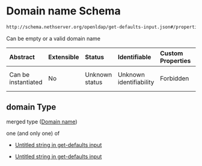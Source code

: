 # Domain name Schema

```txt
http://schema.nethserver.org/openldap/get-defaults-input.json#/properties/domain
```

Can be empty or a valid domain name

| Abstract            | Extensible | Status         | Identifiable            | Custom Properties | Additional Properties | Access Restrictions | Defined In                                                                           |
| :------------------ | :--------- | :------------- | :---------------------- | :---------------- | :-------------------- | :------------------ | :----------------------------------------------------------------------------------- |
| Can be instantiated | No         | Unknown status | Unknown identifiability | Forbidden         | Allowed               | none                | [get-defaults-input.json\*](openldap/get-defaults-input.json "open original schema") |

## domain Type

merged type ([Domain name](get-defaults-input-properties-domain-name.md))

one (and only one) of

*   [Untitled string in get-defaults input](get-defaults-input-properties-domain-name-oneof-0.md "check type definition")

*   [Untitled string in get-defaults input](get-defaults-input-properties-domain-name-oneof-1.md "check type definition")
